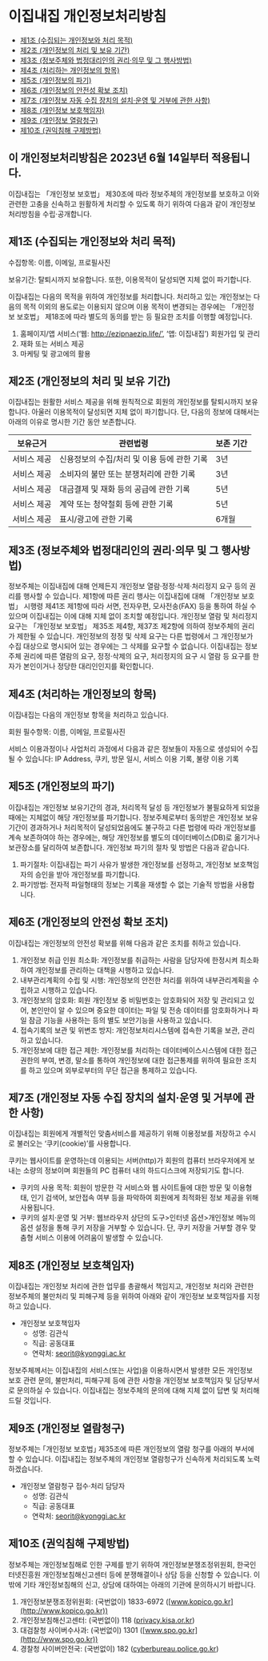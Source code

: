# 이집내집 개인정보처리방침

- [제1조 (수집되는 개인정보와 처리 목적)](#제1조-수집되는-개인정보와-처리-목적)
- [제2조 (개인정보의 처리 및 보유 기간)](#제2조-개인정보의-처리-및-보유-기간)
- [제3조 (정보주체와 법정대리인의 권리·의무 및 그 행사방법)](#제3조-정보주체와-법정대리인의-권리의무-및-그-행사방법)
- [제4조 (처리하는 개인정보의 항목)](#제4조-처리하는-개인정보의-항목)
- [제5조 (개인정보의 파기)](#제5조-개인정보의-파기)
- [제6조 (개인정보의 안전성 확보 조치)](#제6조-개인정보의-안전성-확보-조치)
- [제7조 (개인정보 자동 수집 장치의 설치·운영 및 거부에 관한 사항)](#제7조-개인정보-자동-수집-장치의-설치운영-및-거부에-관한-사항)
- [제8조 (개인정보 보호책임자)](#제8조-개인정보-보호책임자)
- [제9조 (개인정보 열람청구)](#제9조-개인정보-열람청구)
- [제10조 (권익침해 구제방법)](#제10조-권익침해-구제방법)

## 이 개인정보처리방침은 2023년 6월 14일부터 적용됩니다.

이집내집는 「개인정보 보호법」 제30조에 따라 정보주체의 개인정보를 보호하고 이와 관련한 고충을 신속하고 원활하게 처리할 수 있도록 하기 위하여 다음과 같이 개인정보 처리방침을 수립·공개합니다.

## 제1조 (수집되는 개인정보와 처리 목적)

수집항목: 이름, 이메일, 프로필사진

보유기간: 탈퇴시까지 보유합니다. 또한, 이용목적이 달성되면 지체 없이 파기합니다.

이집내집는 다음의 목적을 위하여 개인정보를 처리합니다. 처리하고 있는 개인정보는 다음의 목적 이외의 용도로는 이용되지 않으며 이용 목적이 변경되는 경우에는 「개인정보 보호법」 제18조에 따라 별도의 동의를 받는 등 필요한 조치를 이행할 예정입니다.

1. 홈페이지/앱 서비스(‘웹: http://ezipnaezip.life/’, ‘앱: 이집내집’) 회원가입 및 관리
2. 재화 또는 서비스 제공
3. 마케팅 및 광고에의 활용

## 제2조 (개인정보의 처리 및 보유 기간)

이집내집는 원활한 서비스 제공을 위해 원칙적으로 회원의 개인정보를 탈퇴시까지 보유합니다. 아울러 이용목적이 달성되면 지체 없이 파기합니다. 단, 다음의 정보에 대해서는 아래의 이유로 명시한 기간 동안 보존합니다.

| 보유근거    | 관련법령                                    | 보존 기간 |
| ----------- | ------------------------------------------- | --------- |
| 서비스 제공 | 신용정보의 수집/처리 및 이용 등에 관한 기록 | 3년       |
| 서비스 제공 | 소비자의 불만 또는 분쟁처리에 관한 기록     | 3년       |
| 서비스 제공 | 대금결제 및 재화 등의 공급에 관한 기록      | 5년       |
| 서비스 제공 | 계약 또는 청약철회 등에 관한 기록           | 5년       |
| 서비스 제공 | 표시/광고에 관한 기록                       | 6개월     |

## 제3조 (정보주체와 법정대리인의 권리·의무 및 그 행사방법)

정보주체는 이집내집에 대해 언제든지 개인정보 열람·정정·삭제·처리정지 요구 등의 권리를 행사할 수 있습니다. 제1항에 따른 권리 행사는 이집내집에 대해 「개인정보 보호법」 시행령 제41조 제1항에 따라 서면, 전자우편, 모사전송(FAX) 등을 통하여 하실 수 있으며 이집내집는 이에 대해 지체 없이 조치할 예정입니다. 개인정보 열람 및 처리정지 요구는 「개인정보 보호법」 제35조 제4항, 제37조 제2항에 의하여 정보주체의 권리가 제한될 수 있습니다. 개인정보의 정정 및 삭제 요구는 다른 법령에서 그 개인정보가 수집 대상으로 명시되어 있는 경우에는 그 삭제를 요구할 수 없습니다. 이집내집는 정보주체 권리에 따른 열람의 요구, 정정·삭제의 요구, 처리정지의 요구 시 열람 등 요구를 한 자가 본인이거나 정당한 대리인인지를 확인합니다.

## 제4조 (처리하는 개인정보의 항목)

이집내집는 다음의 개인정보 항목을 처리하고 있습니다.

회원 필수항목: 이름, 이메일, 프로필사진

서비스 이용과정이나 사업처리 과정에서 다음과 같은 정보들이 자동으로 생성되어 수집될 수 있습니다: IP Address, 쿠키, 방문 일시, 서비스 이용 기록, 불량 이용 기록

## 제5조 (개인정보의 파기)

이집내집는 개인정보 보유기간의 경과, 처리목적 달성 등 개인정보가 불필요하게 되었을 때에는 지체없이 해당 개인정보를 파기합니다. 정보주체로부터 동의받은 개인정보 보유기간이 경과하거나 처리목적이 달성되었음에도 불구하고 다른 법령에 따라 개인정보를 계속 보존하여야 하는 경우에는, 해당 개인정보를 별도의 데이터베이스(DB)로 옮기거나 보관장소를 달리하여 보존합니다. 개인정보 파기의 절차 및 방법은 다음과 같습니다.

1. 파기절차: 이집내집는 파기 사유가 발생한 개인정보를 선정하고, 개인정보 보호책임자의 승인을 받아 개인정보를 파기합니다.
2. 파기방법: 전자적 파일형태의 정보는 기록을 재생할 수 없는 기술적 방법을 사용합니다.

## 제6조 (개인정보의 안전성 확보 조치)

이집내집는 개인정보의 안전성 확보를 위해 다음과 같은 조치를 취하고 있습니다.

1. 개인정보 취급 인원 최소화: 개인정보를 취급하는 사람을 담당자에 한정시켜 최소화하여 개인정보를 관리하는 대책을 시행하고 있습니다.
2. 내부관리계획의 수립 및 시행: 개인정보의 안전한 처리를 위하여 내부관리계획을 수립하고 시행하고 있습니다.
3. 개인정보의 암호화: 회원 개인정보 중 비밀번호는 암호화되어 저장 및 관리되고 있어, 본인만이 알 수 있으며 중요한 데이터는 파일 및 전송 데이터를 암호화하거나 파일 잠금 기능을 사용하는 등의 별도 보안기능을 사용하고 있습니다.
4. 접속기록의 보관 및 위변조 방지: 개인정보처리시스템에 접속한 기록을 보관, 관리하고 있습니다.
5. 개인정보에 대한 접근 제한: 개인정보를 처리하는 데이터베이스시스템에 대한 접근권한의 부여, 변경, 말소를 통하여 개인정보에 대한 접근통제를 위하여 필요한 조치를 하고 있으며 외부로부터의 무단 접근을 통제하고 있습니다.

## 제7조 (개인정보 자동 수집 장치의 설치·운영 및 거부에 관한 사항)

이집내집는 회원에게 개별적인 맞춤서비스를 제공하기 위해 이용정보를 저장하고 수시로 불러오는 ‘쿠키(cookie)’를 사용합니다.

쿠키는 웹사이트를 운영하는데 이용되는 서버(http)가 회원의 컴퓨터 브라우저에게 보내는 소량의 정보이며 회원들의 PC 컴퓨터 내의 하드디스크에 저장되기도 합니다.

- 쿠키의 사용 목적: 회원이 방문한 각 서비스와 웹 사이트들에 대한 방문 및 이용형태, 인기 검색어, 보안접속 여부 등을 파악하여 회원에게 최적화된 정보 제공을 위해 사용됩니다.
- 쿠키의 설치·운영 및 거부: 웹브라우저 상단의 도구&gt;인터넷 옵션&gt;개인정보 메뉴의 옵션 설정을 통해 쿠키 저장을 거부할 수 있습니다. 단, 쿠키 저장을 거부할 경우 맞춤형 서비스 이용에 어려움이 발생할 수 있습니다.

## 제8조 (개인정보 보호책임자)

이집내집는 개인정보 처리에 관한 업무를 총괄해서 책임지고, 개인정보 처리와 관련한 정보주체의 불만처리 및 피해구제 등을 위하여 아래와 같이 개인정보 보호책임자를 지정하고 있습니다.

- 개인정보 보호책임자
  - 성명: 김관식
  - 직급: 공동대표
  - 연락처: seorit@kyonggi.ac.kr

정보주체께서는 이집내집의 서비스(또는 사업)을 이용하시면서 발생한 모든 개인정보 보호 관련 문의, 불만처리, 피해구제 등에 관한 사항을 개인정보 보호책임자 및 담당부서로 문의하실 수 있습니다. 이집내집는 정보주체의 문의에 대해 지체 없이 답변 및 처리해드릴 것입니다.

## 제9조 (개인정보 열람청구)

정보주체는 ｢개인정보 보호법｣ 제35조에 따른 개인정보의 열람 청구를 아래의 부서에 할 수 있습니다. 이집내집는 정보주체의 개인정보 열람청구가 신속하게 처리되도록 노력하겠습니다.

- 개인정보 열람청구 접수·처리 담당자
  - 성명: 김관식
  - 직급: 공동대표
  - 연락처: seorit@kyonggi.ac.kr

## 제10조 (권익침해 구제방법)

정보주체는 개인정보침해로 인한 구제를 받기 위하여 개인정보분쟁조정위원회, 한국인터넷진흥원 개인정보침해신고센터 등에 분쟁해결이나 상담 등을 신청할 수 있습니다. 이 밖에 기타 개인정보침해의 신고, 상담에 대하여는 아래의 기관에 문의하시기 바랍니다.

1. 개인정보분쟁조정위원회: (국번없이) 1833-6972 ([www.kopico.go.kr](http://www.kopico.go.kr))
2. 개인정보침해신고센터: (국번없이) 118 ([privacy.kisa.or.kr](http://privacy.kisa.or.kr))
3. 대검찰청 사이버수사과: (국번없이) 1301 ([www.spo.go.kr](http://www.spo.go.kr))
4. 경찰청 사이버안전국: (국번없이) 182 ([cyberbureau.police.go.kr](http://cyberbureau.police.go.kr))
